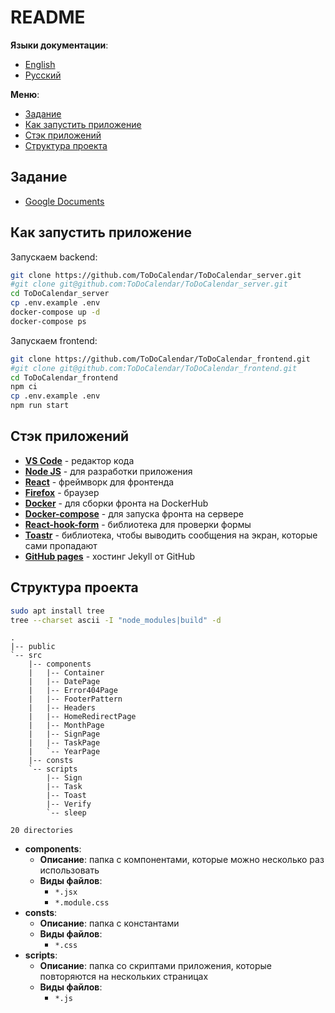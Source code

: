 # README

**Языки документации**:

- [English](README.md)
- [Русский](README-ru.md)

**Меню**:

- [Задание](#задание)
- [Как запустить приложение](#как-запустить-приложение)
- [Стэк приложений](#стэк-приложений)
- [Структура проекта](#структура-проекта)

## Задание

- [Google Documents](https://docs.google.com/document/d/1UQgKfPkB8C36dyDDmPU40rjSw3_fXEH8/edit)

## Как запустить приложение

Запускаем backend:

```bash
git clone https://github.com/ToDoCalendar/ToDoCalendar_server.git
#git clone git@github.com:ToDoCalendar/ToDoCalendar_server.git
cd ToDoCalendar_server
cp .env.example .env
docker-compose up -d
docker-compose ps
```

Запускаем frontend:

```bash
git clone https://github.com/ToDoCalendar/ToDoCalendar_frontend.git
#git clone git@github.com:ToDoCalendar/ToDoCalendar_frontend.git
cd ToDoCalendar_frontend
npm ci
cp .env.example .env
npm run start
```

## Стэк приложений

- **[VS Code](https://code.visualstudio.com/#alt-downloads)** - редактор кода
- **[Node JS](https://nodejs.org/en/)** - для разработки приложения
- **[React](https://reactjs.org/)** - фреймворк для фронтенда
- **[Firefox](https://www.mozilla.org/en-US/firefox/enterprise/)** - браузер
- **[Docker](https://www.docker.com/)** - для сборки фронта на DockerHub
- **[Docker-compose](https://www.docker.com/)** - для запуска фронта на сервере
- **[React-hook-form](https://react-hook-form.com/get-started)** - библиотека
  для проверки формы
- **[Toastr](https://codeseven.github.io/toastr/demo.html)** - библиотека, чтобы
  выводить сообщения на экран, которые сами пропадают
- **[GitHub pages](https://pages.github.com/)** - хостинг Jekyll от GitHub

## Структура проекта

```bash
sudo apt install tree
tree --charset ascii -I "node_modules|build" -d
```

```
.
|-- public
`-- src
    |-- components
    |   |-- Container
    |   |-- DatePage
    |   |-- Error404Page
    |   |-- FooterPattern
    |   |-- Headers
    |   |-- HomeRedirectPage
    |   |-- MonthPage
    |   |-- SignPage
    |   |-- TaskPage
    |   `-- YearPage
    |-- consts
    `-- scripts
        |-- Sign
        |-- Task
        |-- Toast
        |-- Verify
        `-- sleep

20 directories
```

- **components**:
  - **Описание**: папка с компонентами, которые можно несколько раз использовать
  - **Виды файлов**:
    - `*.jsx`
    - `*.module.css`
- **consts**:
  - **Описание**: папка с константами
  - **Виды файлов**:
    - `*.css`
- **scripts**:
  - **Описание**: папка со скриптами приложения, которые повторяются на
    нескольких страницах
  - **Виды файлов**:
    - `*.js`
